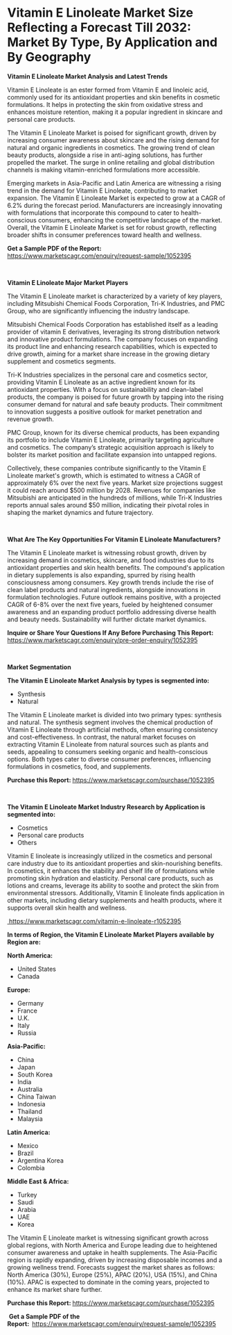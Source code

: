 <p><h1>Vitamin E Linoleate Market Size Reflecting a Forecast Till 2032: Market By Type, By Application and By Geography</h1></p><p><strong>Vitamin E Linoleate Market Analysis and Latest Trends</strong></p>
<p><p>Vitamin E Linoleate is an ester formed from Vitamin E and linoleic acid, commonly used for its antioxidant properties and skin benefits in cosmetic formulations. It helps in protecting the skin from oxidative stress and enhances moisture retention, making it a popular ingredient in skincare and personal care products.</p><p>The Vitamin E Linoleate Market is poised for significant growth, driven by increasing consumer awareness about skincare and the rising demand for natural and organic ingredients in cosmetics. The growing trend of clean beauty products, alongside a rise in anti-aging solutions, has further propelled the market. The surge in online retailing and global distribution channels is making vitamin-enriched formulations more accessible.</p><p>Emerging markets in Asia-Pacific and Latin America are witnessing a rising trend in the demand for Vitamin E Linoleate, contributing to market expansion. The Vitamin E Linoleate Market is expected to grow at a CAGR of 6.2% during the forecast period. Manufacturers are increasingly innovating with formulations that incorporate this compound to cater to health-conscious consumers, enhancing the competitive landscape of the market. Overall, the Vitamin E Linoleate Market is set for robust growth, reflecting broader shifts in consumer preferences toward health and wellness.</p></p>
<p><strong>Get a Sample PDF of the Report:&nbsp;</strong> <a href="https://www.marketscagr.com/enquiry/request-sample/1052395?utm_campaign=2039&utm_medium=2&utm_source=Github&utm_content=ia&utm_term=19042025&utm_id=vitamin-e-linoleate">https://www.marketscagr.com/enquiry/request-sample/1052395</a></p>
<p>&nbsp;</p>
<p><strong>Vitamin E Linoleate Major Market Players</strong></p>
<p><p>The Vitamin E Linoleate market is characterized by a variety of key players, including Mitsubishi Chemical Foods Corporation, Tri-K Industries, and PMC Group, who are significantly influencing the industry landscape. </p><p>Mitsubishi Chemical Foods Corporation has established itself as a leading provider of vitamin E derivatives, leveraging its strong distribution network and innovative product formulations. The company focuses on expanding its product line and enhancing research capabilities, which is expected to drive growth, aiming for a market share increase in the growing dietary supplement and cosmetics segments. </p><p>Tri-K Industries specializes in the personal care and cosmetics sector, providing Vitamin E Linoleate as an active ingredient known for its antioxidant properties. With a focus on sustainability and clean-label products, the company is poised for future growth by tapping into the rising consumer demand for natural and safe beauty products. Their commitment to innovation suggests a positive outlook for market penetration and revenue growth.</p><p>PMC Group, known for its diverse chemical products, has been expanding its portfolio to include Vitamin E Linoleate, primarily targeting agriculture and cosmetics. The company’s strategic acquisition approach is likely to bolster its market position and facilitate expansion into untapped regions.</p><p>Collectively, these companies contribute significantly to the Vitamin E Linoleate market's growth, which is estimated to witness a CAGR of approximately 6% over the next five years. Market size projections suggest it could reach around $500 million by 2028. Revenues for companies like Mitsubishi are anticipated in the hundreds of millions, while Tri-K Industries reports annual sales around $50 million, indicating their pivotal roles in shaping the market dynamics and future trajectory.</p></p>
<p>&nbsp;</p>
<p><strong>What Are The Key Opportunities For Vitamin E Linoleate Manufacturers?</strong></p>
<p><p>The Vitamin E Linoleate market is witnessing robust growth, driven by increasing demand in cosmetics, skincare, and food industries due to its antioxidant properties and skin health benefits. The compound's application in dietary supplements is also expanding, spurred by rising health consciousness among consumers. Key growth trends include the rise of clean label products and natural ingredients, alongside innovations in formulation technologies. Future outlook remains positive, with a projected CAGR of 6-8% over the next five years, fueled by heightened consumer awareness and an expanding product portfolio addressing diverse health and beauty needs. Sustainability will further dictate market dynamics.</p></p>
<p><strong>Inquire or Share Your Questions If Any Before Purchasing This Report:</strong> <a href="https://www.marketscagr.com/enquiry/pre-order-enquiry/1052395?utm_campaign=2039&utm_medium=2&utm_source=Github&utm_content=ia&utm_term=19042025&utm_id=vitamin-e-linoleate">https://www.marketscagr.com/enquiry/pre-order-enquiry/1052395</a></p>
<p>&nbsp;</p>
<p><strong>Market Segmentation</strong></p>
<p><strong>The Vitamin E Linoleate Market Analysis by types is segmented into:</strong></p>
<p><ul><li>Synthesis</li><li>Natural</li></ul></p>
<p><p>The Vitamin E Linoleate market is divided into two primary types: synthesis and natural. The synthesis segment involves the chemical production of Vitamin E Linoleate through artificial methods, often ensuring consistency and cost-effectiveness. In contrast, the natural market focuses on extracting Vitamin E Linoleate from natural sources such as plants and seeds, appealing to consumers seeking organic and health-conscious options. Both types cater to diverse consumer preferences, influencing formulations in cosmetics, food, and supplements.</p></p>
<p><strong>Purchase this Report:&nbsp;</strong><a href="https://www.marketscagr.com/purchase/1052395?utm_campaign=2039&utm_medium=2&utm_source=Github&utm_content=ia&utm_term=19042025&utm_id=vitamin-e-linoleate">https://www.marketscagr.com/purchase/1052395</a></p>
<p>&nbsp;</p>
<p><strong>The Vitamin E Linoleate Market Industry Research by Application is segmented into:</strong></p>
<p><ul><li>Cosmetics</li><li>Personal care products</li><li>Others</li></ul></p>
<p><p>Vitamin E linoleate is increasingly utilized in the cosmetics and personal care industry due to its antioxidant properties and skin-nourishing benefits. In cosmetics, it enhances the stability and shelf life of formulations while promoting skin hydration and elasticity. Personal care products, such as lotions and creams, leverage its ability to soothe and protect the skin from environmental stressors. Additionally, Vitamin E linoleate finds application in other markets, including dietary supplements and health products, where it supports overall skin health and wellness.</p></p>
<p><a href="https://www.marketscagr.com/vitamin-e-linoleate-r1052395?utm_campaign=2039&utm_medium=2&utm_source=Github&utm_content=ia&utm_term=19042025&utm_id=vitamin-e-linoleate">&nbsp;https://www.marketscagr.com/vitamin-e-linoleate-r1052395</a></p>
<p><strong>In terms of Region, the Vitamin E Linoleate Market Players available by Region are:</strong></p>
<p>
    <p> <strong> North America: </strong>
        <ul>
            <li>United States</li>
            <li>Canada</li>
        </ul>
        </p> 
    <p> <strong> Europe: </strong>
        <ul>
            <li>Germany</li>
            <li>France</li>
            <li>U.K.</li>
            <li>Italy</li>
            <li>Russia</li>
        </ul>
        </p> 
    <p> <strong> Asia-Pacific: </strong>
        <ul>
            <li>China</li>
            <li>Japan</li>
            <li>South Korea</li>
            <li>India</li>
            <li>Australia</li>
            <li>China Taiwan</li>
            <li>Indonesia</li>
            <li>Thailand</li>
            <li>Malaysia</li>
        </ul>
        </p> 
    <p> <strong> Latin America: </strong>
        <ul>
            <li>Mexico</li>
            <li>Brazil</li>
            <li>Argentina Korea</li>
            <li>Colombia</li>
        </ul>
        </p> 
    <p> <strong> Middle East & Africa: </strong>
        <ul>
            <li>Turkey</li>
            <li>Saudi</li>
            <li>Arabia</li>
            <li>UAE</li>
            <li>Korea</li>
        </ul>
    </p>
    </p>
<p><p>The Vitamin E Linoleate market is witnessing significant growth across global regions, with North America and Europe leading due to heightened consumer awareness and uptake in health supplements. The Asia-Pacific region is rapidly expanding, driven by increasing disposable incomes and a growing wellness trend. Forecasts suggest the market shares as follows: North America (30%), Europe (25%), APAC (20%), USA (15%), and China (10%). APAC is expected to dominate in the coming years, projected to enhance its market share further.</p></p>
<p><strong>Purchase this Report: </strong><a href="https://www.marketscagr.com/purchase/1052395?utm_campaign=2039&utm_medium=2&utm_source=Github&utm_content=ia&utm_term=19042025&utm_id=vitamin-e-linoleate">https://www.marketscagr.com/purchase/1052395</a></p>
<p>&nbsp;<strong>Get a Sample PDF of the Report:&nbsp;&nbsp;</strong><a href="https://www.marketscagr.com/enquiry/request-sample/1052395?utm_campaign=2039&utm_medium=2&utm_source=Github&utm_content=ia&utm_term=19042025&utm_id=vitamin-e-linoleate">https://www.marketscagr.com/enquiry/request-sample/1052395</a></p>
<p><strong></strong></p>
<p><p></p><p></p><p></p></p>